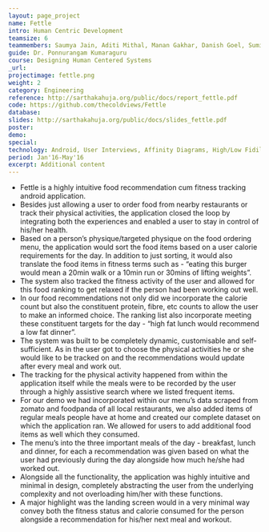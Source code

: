 ```yaml
---
layout: page_project
name: Fettle
intro: Human Centric Development
teamsize: 6
teammembers: Saumya Jain, Aditi Mithal, Manan Gakhar, Danish Goel, Sumit Keswani
guide: Dr. Ponnurangam Kumaraguru
course: Designing Human Centered Systems
_url: 
projectimage: fettle.png
weight: 2
category: Engineering
reference: http://sarthakahuja.org/public/docs/report_fettle.pdf
code: https://github.com/thecoldviews/Fettle
database: 
slides: http://sarthakahuja.org/public/docs/slides_fettle.pdf
poster: 
demo: 
special: 
technology: Android, User Interviews, Affinity Diagrams, High/Low Fidility Prototyping, Design Principles
period: Jan'16-May'16
excerpt: Additional content
---
```


 - Fettle is a highly intuitive food recommendation cum fitness tracking android application. 
 - Besides just allowing a user to order food from nearby restaurants or track their physical activities, the application closed the loop by integrating both the experiences and enabled a user to stay in control of his/her health. 
 - Based on a person’s physique/targeted physique on the food ordering menu, the application would sort the food items based on a user calorie requirements for the day. In addition to just sorting, it would also translate the food items in fitness terms such as - “eating this burger would mean a 20min walk or a 10min run or 30mins of lifting weights”. 
 - The system also tracked the fitness activity of the user and allowed for this food ranking to get relaxed if the person had been working out well. 
 - In our food recommendations not only did we incorporate the calorie count but also the constituent protein, fibre, etc counts to allow the user to make an informed choice. The ranking list also incorporate meeting these constituent targets for the day - “high fat lunch would recommend a low fat dinner”. 
 - The system was built to be completely dynamic, customisable and self-sufficient. As in the user got to choose the physical activities he or she would like to be tracked on and the recommendations would update after every meal and work out. 
 - The tracking for the physical activity happened from within the application itself while the meals were to be recorded by the user through a highly assistive search where we listed frequent items. 
 - For our demo we had incorporated within our menu’s data scraped from zomato and foodpanda of all local restaurants, we also added items of regular meals people have at home and created our complete dataset on which the application ran. We allowed for users to add additional food items as well which they consumed. 
 - The menu’s into the three important meals of the day - breakfast, lunch and dinner, for each a recommendation was given based on what the user had previously during the day alongside how much he/she had worked out. 
 - Alongside all the functionality, the application was highly intuitive and minimal in design, completely abstracting the user from the underlying complexity and not overloading him/her with these functions. 
 - A major highlight was the landing screen would in a very minimal way convey both the fitness status and calorie consumed for the person alongside a recommendation for his/her next meal and workout. 
